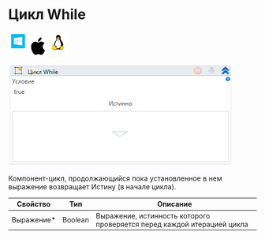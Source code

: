 # Цикл While

![](<../../../.gitbook/assets/image (100) (1) (1) (1) (1) (1) (228).png>)

![](<../../../.gitbook/assets/image (58).png>)

Компонент-цикл, продолжающийся пока установленное в нем выражение возвращает Истину (в начале цикла).

| Свойство    | Тип     | Описание                                                                |
| ----------- | ------- | ----------------------------------------------------------------------- |
| Выражение\* | Boolean | Выражение, истинность которого проверяется перед каждой итерацией цикла |
